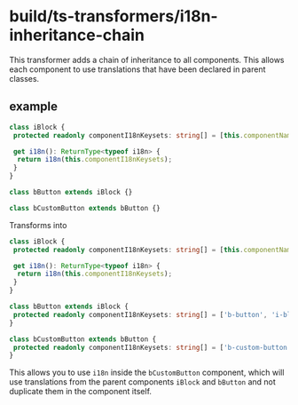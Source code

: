 # build/ts-transformers/i18n-inheritance-chain

This transformer adds a chain of inheritance to all components. This allows each component to use translations that have been declared in parent classes.

## example

```ts
class iBlock {
 protected readonly componentI18nKeysets: string[] = [this.componentName];

 get i18n(): ReturnType<typeof i18n> {
  return i18n(this.componentI18nKeysets);
 }
}

class bButton extends iBlock {}

class bCustomButton extends bButton {}
```

Transforms into

```ts
class iBlock {
 protected readonly componentI18nKeysets: string[] = [this.componentName];

 get i18n(): ReturnType<typeof i18n> {
  return i18n(this.componentI18nKeysets);
 }
}

class bButton extends iBlock {
 protected readonly componentI18nKeysets: string[] = ['b-button', 'i-block'];
}

class bCustomButton extends bButton {
 protected readonly componentI18nKeysets: string[] = ['b-custom-button', 'b-button', 'i-block'];
}
```

This allows you to use `i18n` inside the `bCustomButton` component, which will use translations from the parent components `iBlock` and `bButton` and not duplicate them in the component itself.
